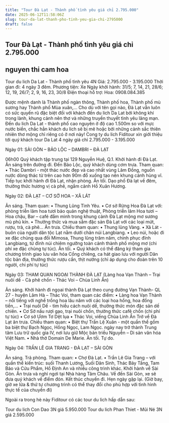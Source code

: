 ```yaml
---
title: "Tour Đà Lạt - Thành phố tình yêu giá chỉ 2.795.000"
date: 2025-06-12T11:58:06Z
slug: tour-da-lat-thanh-pho-tinh-yeu-gia-chi-2795000
draft: false
---
```


## Tour Đà Lạt - Thành phố tình yêu giá chỉ 2.795.000

## nguyen thi cam hoa

Tour du lich Da Lat - Thành phố tình yêu 4N
Giá: 2.795.000 - 3.195.000 
Thời gian đi: 4 ngày 3 đêm. 
Phương tiện: Xe 
Ngày khởi hành: 31/5; 7, 14, 21, 28/6; 12, 19, 26/7; 2, 9, 16, 23, 30/8 
Điện thoại hỗ trợ: Hoa: 0908.084.385

Được mệnh danh là Thành phố ngàn thông, Thành phố hoa, Thành phố mù sương hay Thành phố Mùa xuân,… Cho dù với tên gọi nào, Đà Lạt vẫn luôn có sức quyến rũ đặc biệt đối với khách đến du lich Da Lat bởi không khí trong lành, khung cảnh nên thơ và những truyền thuyết tình yêu lãng mạn. Đến du lich Da Lat - thành phố cao nguyên ở độ cao 1.500m so với mực nước biển, chắc hẳn khách du lich sẽ bị mê hoặc bởi những cảnh sắc thiên nhiên thơ mộng chỉ riêng có ở nơi này! Cong ty du lich Fiditour xin giới thiệu tới quý khách tour Da Lat 4 ngày giá chỉ 2.795.000 - 3.195.000 

 Ngày 01: SÀI GÒN – BẢO LỘC – DAMBRI – ĐÀ LẠT

06h00 Quý khách tập trung tại 129 Nguyễn Huệ, Q.1. Khởi hành đi Đà Lạt. Ăn sáng trên đường đi.
Đến Bảo Lộc, quý khách dùng cơm trưa. Tham quan:
• Thác Dambri - một thác nước đẹp và cao nhất vùng Lâm Đồng, nguồn nước dòng thác từ trên cao hơn 90m đổ xuống tạo nên khung cảnh hùng vĩ.
Tiếp tục khởi hành đi Đà Lạt, nhận phòng. Ăn tối. Dạo phố Đà lạt về đêm, thưởng thức hương vị cà phê, ngắm cảnh Hồ Xuân Hương.

 Ngày 02: ĐÀ LẠT – CƠ SỞ HOA – XÃ LÁT

Ăn sáng. Tham quan:
• Thung Lũng Tình Yêu.
• Cơ sở Rừng Hoa Đà Lạt với: phòng triễn lãm hoa tươi bảo quản nghệ thuật, Phòng triễn lãm Hoa tươi – Hoa chậu, Bar – café đắm mình trong khung cảnh Đà Lạt mộng mơ sương mù phủ kín.
• Thưởng thức và mua sắm đặc sản Đà Lạt với các loại mứt, rượu, trà, cà phê…
Ăn trưa. Chiều tham quan:
• Thung lũng Vàng.
• Xã Lát - buôn của người dân tộc Lạt nằm dưới chân núi Langbiang.
• Leo núi, hoặc đi xe đặc chủng qua đồi Mimosa, Thung lũng trăm năm, chinh phục đỉnh Langbiang, từ đỉnh núi chiêm ngưỡng toàn cảnh thành phố mộng mơ (chi phí xe đặc chủng tự túc).
Ăn tối.
• Quý khách có thể đăng ký tham gia chương trình giao lưu văn hóa Cồng chiêng, ca hát giao lưu với người Dân tộc bản địa, thưởng thức rượu cần, thịt nướng (chỉ áp dụng cho đoàn trên 10 người, chi phí tự túc)

 Ngày 03: THAM QUAN NGOẠI THÀNH ĐÀ LẠT (Làng hoa Vạn Thành – Trại nuôi dế - Cà phê chồn - Thác Voi – Chùa Linh Ẩn)

Ăn sáng. Khởi hành đi ngọai thành Đà Lạt theo cung đường Vạn Thành- QL 27 - huyện Lâm Hà – Thác Voi, tham quan các điểm:
• Làng hoa Vạn Thành – nổi tiếng với nghề trồng hoa lâu năm với các loại hoa hồng, hoa đồng tiền,…
• Trại nuôi Dế - tìm hiểu cách nuôi dế, thưởng thức món đặc sản dế chiên.
• Cơ Sở nấu rượi gạo, trại nuôi chồn, thưởng thức cafê chồn (chi phí tự túc)
• Cơ sở Ươm Tơ Dệt lụa
• Thác Voi, viếng Chùa Linh Ẩn
Trở về Đà Lạt ăn trưa. Chiều tham quan:
• Biệt thự Trần Lệ Xuân - một quần thể gồm ba biệt thự Bạch Ngọc, Hồng Ngọc, Lam Ngọc. ngày nay trở thành Trung tâm Lưu trữ quốc gia IV, nơi lưu giữ Mộc bản triều Nguyễn – Di sản văn hóa Việt Nam.
• Nhà thờ Domain De Marie.
Ăn tối. Tự do.

 Ngày 04: TRẦN LÊ GIA TRANG - ĐÀ LẠT – SÀI GÒN

Ăn sáng. Trả phòng. Tham quan:
• Chợ Đà Lạt.
• Trần Lê Gia Trang – với quần thể kiến trúc: suối Thanh Lương, Suối Dân Sinh, Thác Bảy Tầng, Tam Bảo và Cửu Phẩm, Hồ Định An và nhiều công trình khác.
Khởi hành về Sài Gòn. Ăn trưa và nghỉ ngơi tại Nhà hàng Tâm Châu.
Về đến Sài Gòn, xe sẽ đưa quý khách về điểm đón. Kết thúc chuyến đi. Hẹn ngày gặp lại.
(Giờ bay, giờ xe lửa & thứ tự chương trình có thể thay đổi cho phù hợp với tình hình thực tế của chuyến đi)

Ngoài ra trong hè này Fiditour có các tour du lich hấp dẫn sau:

Tour du lich Con Dao 3N giá 5.950.000
Tour du lich Phan Thiet - Mũi Né 3N giá 2.595.000